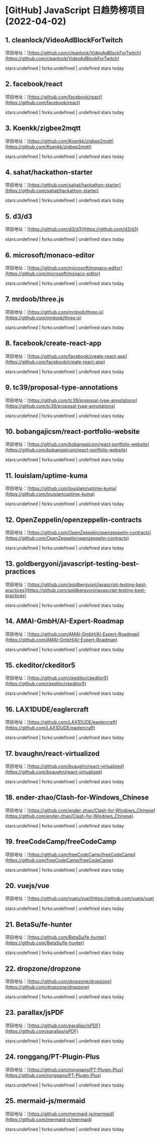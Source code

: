 # [GitHub] JavaScript 日趋势榜项目(2022-04-02)

## 1. cleanlock/VideoAdBlockForTwitch 

项目地址：[https://github.com/cleanlock/VideoAdBlockForTwitch](https://github.com/cleanlock/VideoAdBlockForTwitch)

stars:undefined | forks:undefined | undefined stars today 



## 2. facebook/react 

项目地址：[https://github.com/facebook/react](https://github.com/facebook/react)

stars:undefined | forks:undefined | undefined stars today 



## 3. Koenkk/zigbee2mqtt 

项目地址：[https://github.com/Koenkk/zigbee2mqtt](https://github.com/Koenkk/zigbee2mqtt)

stars:undefined | forks:undefined | undefined stars today 



## 4. sahat/hackathon-starter 

项目地址：[https://github.com/sahat/hackathon-starter](https://github.com/sahat/hackathon-starter)

stars:undefined | forks:undefined | undefined stars today 



## 5. d3/d3 

项目地址：[https://github.com/d3/d3](https://github.com/d3/d3)

stars:undefined | forks:undefined | undefined stars today 



## 6. microsoft/monaco-editor 

项目地址：[https://github.com/microsoft/monaco-editor](https://github.com/microsoft/monaco-editor)

stars:undefined | forks:undefined | undefined stars today 



## 7. mrdoob/three.js 

项目地址：[https://github.com/mrdoob/three.js](https://github.com/mrdoob/three.js)

stars:undefined | forks:undefined | undefined stars today 



## 8. facebook/create-react-app 

项目地址：[https://github.com/facebook/create-react-app](https://github.com/facebook/create-react-app)

stars:undefined | forks:undefined | undefined stars today 



## 9. tc39/proposal-type-annotations 

项目地址：[https://github.com/tc39/proposal-type-annotations](https://github.com/tc39/proposal-type-annotations)

stars:undefined | forks:undefined | undefined stars today 



## 10. bobangajicsm/react-portfolio-website 

项目地址：[https://github.com/bobangajicsm/react-portfolio-website](https://github.com/bobangajicsm/react-portfolio-website)

stars:undefined | forks:undefined | undefined stars today 



## 11. louislam/uptime-kuma 

项目地址：[https://github.com/louislam/uptime-kuma](https://github.com/louislam/uptime-kuma)

stars:undefined | forks:undefined | undefined stars today 



## 12. OpenZeppelin/openzeppelin-contracts 

项目地址：[https://github.com/OpenZeppelin/openzeppelin-contracts](https://github.com/OpenZeppelin/openzeppelin-contracts)

stars:undefined | forks:undefined | undefined stars today 



## 13. goldbergyoni/javascript-testing-best-practices 

项目地址：[https://github.com/goldbergyoni/javascript-testing-best-practices](https://github.com/goldbergyoni/javascript-testing-best-practices)

stars:undefined | forks:undefined | undefined stars today 



## 14. AMAI-GmbH/AI-Expert-Roadmap 

项目地址：[https://github.com/AMAI-GmbH/AI-Expert-Roadmap](https://github.com/AMAI-GmbH/AI-Expert-Roadmap)

stars:undefined | forks:undefined | undefined stars today 



## 15. ckeditor/ckeditor5 

项目地址：[https://github.com/ckeditor/ckeditor5](https://github.com/ckeditor/ckeditor5)

stars:undefined | forks:undefined | undefined stars today 



## 16. LAX1DUDE/eaglercraft 

项目地址：[https://github.com/LAX1DUDE/eaglercraft](https://github.com/LAX1DUDE/eaglercraft)

stars:undefined | forks:undefined | undefined stars today 



## 17. bvaughn/react-virtualized 

项目地址：[https://github.com/bvaughn/react-virtualized](https://github.com/bvaughn/react-virtualized)

stars:undefined | forks:undefined | undefined stars today 



## 18. ender-zhao/Clash-for-Windows_Chinese 

项目地址：[https://github.com/ender-zhao/Clash-for-Windows_Chinese](https://github.com/ender-zhao/Clash-for-Windows_Chinese)

stars:undefined | forks:undefined | undefined stars today 



## 19. freeCodeCamp/freeCodeCamp 

项目地址：[https://github.com/freeCodeCamp/freeCodeCamp](https://github.com/freeCodeCamp/freeCodeCamp)

stars:undefined | forks:undefined | undefined stars today 



## 20. vuejs/vue 

项目地址：[https://github.com/vuejs/vue](https://github.com/vuejs/vue)

stars:undefined | forks:undefined | undefined stars today 



## 21. BetaSu/fe-hunter 

项目地址：[https://github.com/BetaSu/fe-hunter](https://github.com/BetaSu/fe-hunter)

stars:undefined | forks:undefined | undefined stars today 



## 22. dropzone/dropzone 

项目地址：[https://github.com/dropzone/dropzone](https://github.com/dropzone/dropzone)

stars:undefined | forks:undefined | undefined stars today 



## 23. parallax/jsPDF 

项目地址：[https://github.com/parallax/jsPDF](https://github.com/parallax/jsPDF)

stars:undefined | forks:undefined | undefined stars today 



## 24. ronggang/PT-Plugin-Plus 

项目地址：[https://github.com/ronggang/PT-Plugin-Plus](https://github.com/ronggang/PT-Plugin-Plus)

stars:undefined | forks:undefined | undefined stars today 



## 25. mermaid-js/mermaid 

项目地址：[https://github.com/mermaid-js/mermaid](https://github.com/mermaid-js/mermaid)

stars:undefined | forks:undefined | undefined stars today 



